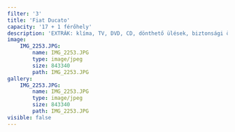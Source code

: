 ```yaml
---
filter: '3'
title: 'Fiat Ducato'
capacity: '17 + 1 férőhely'
description: 'EXTRÁK: klíma, TV, DVD, CD, dönthető ülések, biztonsági öv'
image:
    IMG_2253.JPG:
        name: IMG_2253.JPG
        type: image/jpeg
        size: 843340
        path: IMG_2253.JPG
gallery:
    IMG_2253.JPG:
        name: IMG_2253.JPG
        type: image/jpeg
        size: 843340
        path: IMG_2253.JPG
visible: false
---
```


